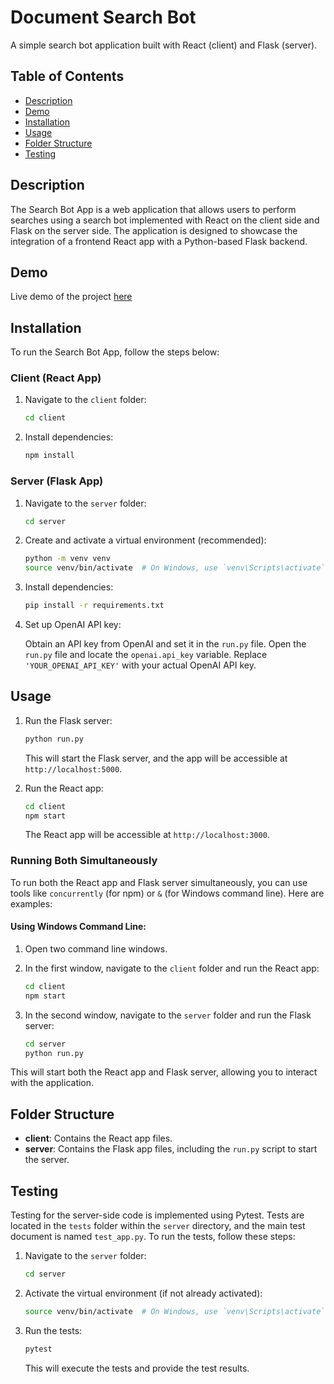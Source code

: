# Document Search Bot

A simple search bot application built with React (client) and Flask (server).

## Table of Contents

- [Description](#description)
- [Demo](#demo)
- [Installation](#installation)
- [Usage](#usage)
- [Folder Structure](#folder-structure)
- [Testing](#testing)

## Description

The Search Bot App is a web application that allows users to perform searches using a search bot implemented with React on the client side and Flask on the server side. The application is designed to showcase the integration of a frontend React app with a Python-based Flask backend.
## Demo
 Live demo of the project [here](https://drive.google.com/file/d/1zHyV58c78sQsgTfWptxxpqBoF0L8c20y/view?usp=drive_link)

## Installation

To run the Search Bot App, follow the steps below:

### Client (React App)

1. Navigate to the `client` folder:

    ```bash
    cd client
    ```

2. Install dependencies:

    ```bash
    npm install
    ```

### Server (Flask App)

1. Navigate to the `server` folder:

    ```bash
    cd server
    ```

2. Create and activate a virtual environment (recommended):

    ```bash
    python -m venv venv
    source venv/bin/activate  # On Windows, use `venv\Scripts\activate`
    ```

3. Install dependencies:

    ```bash
    pip install -r requirements.txt
    ```

4. Set up OpenAI API key:

   Obtain an API key from OpenAI and set it in the `run.py` file. Open the `run.py` file and locate the `openai.api_key` variable. Replace `'YOUR_OPENAI_API_KEY'` with your actual OpenAI API key.

## Usage

1. Run the Flask server:

    ```bash
    python run.py
    ```

   This will start the Flask server, and the app will be accessible at `http://localhost:5000`.

2. Run the React app:

    ```bash
    cd client
    npm start
    ```

   The React app will be accessible at `http://localhost:3000`.

### Running Both Simultaneously

To run both the React app and Flask server simultaneously, you can use tools like `concurrently` (for npm) or `&` (for Windows command line). Here are examples:


#### Using Windows Command Line:

1. Open two command line windows.

2. In the first window, navigate to the `client` folder and run the React app:

    ```bash
    cd client
    npm start
    ```

3. In the second window, navigate to the `server` folder and run the Flask server:

    ```bash
    cd server
    python run.py
    ```

This will start both the React app and Flask server, allowing you to interact with the application.

## Folder Structure

- **client**: Contains the React app files.
- **server**: Contains the Flask app files, including the `run.py` script to start the server.

## Testing

Testing for the server-side code is implemented using Pytest. Tests are located in the `tests` folder within the `server` directory, and the main test document is named `test_app.py`. To run the tests, follow these steps:

1. Navigate to the `server` folder:

    ```bash
    cd server
    ```

2. Activate the virtual environment (if not already activated):

    ```bash
    source venv/bin/activate  # On Windows, use `venv\Scripts\activate`
    ```

3. Run the tests:

    ```bash
    pytest
    ```

   This will execute the tests and provide the test results.

